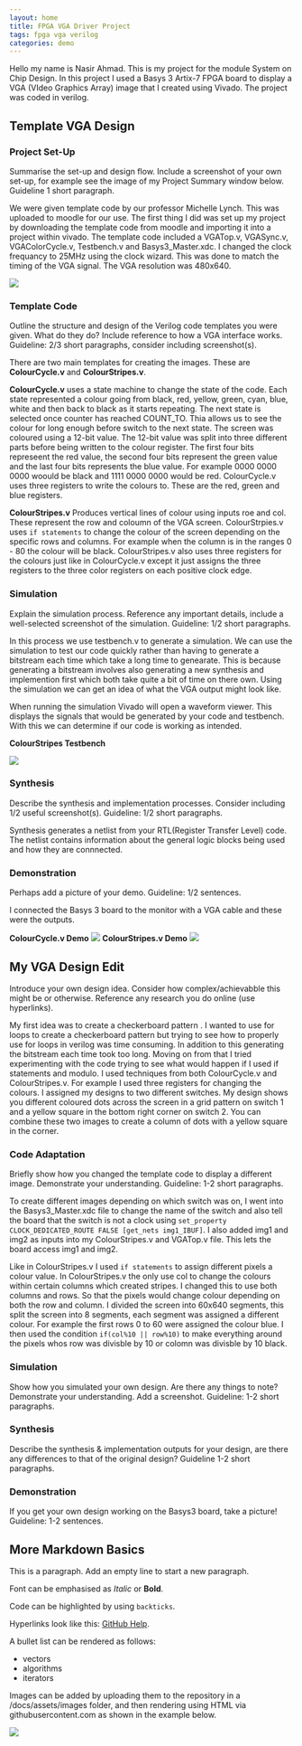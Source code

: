 ```yaml
---
layout: home
title: FPGA VGA Driver Project
tags: fpga vga verilog
categories: demo
---
```

Hello my name is Nasir Ahmad. This is my project for the module System on Chip Design. In this project I used a Basys 3 Artix-7 FPGA board to display a VGA (VIdeo Graphics Array) image that I created using Vivado. The project was coded in verilog.

## **Template VGA Design**
### **Project Set-Up**
Summarise the set-up and design flow. Include a screenshot of your own set-up, for example see the image of my Project Summary window below. Guideline 1 short paragraph.


We were given template code by our professor Michelle Lynch. This was uploaded to moodle for our use. The first thing I did was set up my project by downloading the template code from moodle and importing it into a project within vivado. The template code included a VGATop.v, VGASync.v, VGAColorCycle.v, Testbench.v and Basys3_Master.xdc. I changed the clock frequancy to 25MHz using the clock wizard. This was done to match the timing of the VGA signal. The VGA resolution was 480x640.


<img src="SoC-Images/Project Hierarchy.png">

### **Template Code**
Outline the structure and design of the Verilog code templates you were given. What do they do? Include reference to how a VGA interface works. Guideline: 2/3 short paragraphs, consider including screenshot(s).


There are two main templates for creating the images. These are **ColourCycle.v** and **ColourStripes.v**. 

**ColourCycle.v** uses a state machine to change the state of the code. Each state represented a colour going from black, red, yellow, green, cyan, blue, white and then back to black as it starts repeating. The next state is selected once counter has reached COUNT_TO. Thia allows us to see the colour for long enough before switch to the next state.  The screen was coloured using a 12-bit value. The 12-bit value was split into three different parts before being written to the colour register. The first four bits represeent the red value, the second four bits represent the green value and the last four bits represents the blue value. For example 0000 0000 0000 woould be black and 1111 0000 0000 would be red. ColourCycle.v uses three registers to write the colours to. These are the red, green and blue registers. 

**ColourStripes.v** Produces vertical lines of colour using inputs roe and col. These represent the row and coloumn of the VGA screen. ColourStrpies.v uses `if statements` to change the colour of the screen depending on the specific rows and columns. For example when the column is in the ranges 0 - 80 the colour will be black. ColourStripes.v also uses three registers for the colours just like in ColourCycle.v except it just assigns the three registers to the three color registers on each positive clock edge.
### **Simulation**

Explain the simulation process. Reference any important details, include a well-selected screenshot of the simulation. Guideline: 1/2 short paragraphs.

In this process we use testbench.v to generate a simulation. We can use the simulation to test our code quickly rather than having to generate a bitstream each time which take a long time to genearate. This is because generating a bitstream involves also generating a new synthesis and implemention first which both take quite a bit of time on there own. Using the simulation we can get an idea of what the VGA output might look like. 

When running the simulation Vivado will open a waveform viewer. This displays the signals that would be generated by your code and testbench. With this we can determine if our code is working as intended.

**ColourStripes Testbench**


<img src="SoC-Images/ColourStripes_Testbench.png">

### **Synthesis**
Describe the synthesis and implementation processes. Consider including 1/2 useful screenshot(s). Guideline: 1/2 short paragraphs.

Synthesis generates a netlist from your RTL(Register Transfer Level) code. The netlist contains information about the general logic blocks being used and how they are connnected.
### **Demonstration**
Perhaps add a picture of your demo. Guideline: 1/2 sentences.


I connected the Basys 3 board to the monitor with a VGA cable and these were the outputs.

**ColourCycle.v Demo**
<img src="PXL_20241111_160449527.MP.jpg">
**ColourStripes.v Demo** 
<img src="SoC-Images/ColourStripesDemo.jpeg">

## **My VGA Design Edit**
Introduce your own design idea. Consider how complex/achievabble this might be or otherwise. Reference any research you do online (use hyperlinks).

My first idea was to create a checkerboard pattern . I wanted to use for loops to create a checkerboard pattern but trying to see how to properly use for loops in verilog was time consuming. In addition to this generating the bitstream each time took too long. Moving on from that I tried experimenting with the code trying to see what would happen if I used if statements and modulo. I used techniques from both ColourCycle.v and ColourStripes.v. For example I used three registers for changing the colours. I assigned my designs to two different switches. My design shows you different coloured dots across the screen in a grid pattern on switch 1 and a yellow square in the bottom right corner on switch 2. You can combine these two images to create a column of dots with a yellow square in the corner.


### **Code Adaptation**
Briefly show how you changed the template code to display a different image. Demonstrate your understanding. Guideline: 1-2 short paragraphs.

To create different images depending on which switch was on, I went into the Basys3_Master.xdc file to change the name of the switch and also tell the board that the switch is not a clock using `set_property CLOCK_DEDICATED_ROUTE FALSE [get_nets img1_IBUF]`. I also added img1 and img2 as inputs into my ColourStripes.v and VGATop.v file. This lets the board access img1 and img2.

Like in ColourStripes.v I used `if statements` to assign different pixels a colour value. In ColourStripes.v the only use col to change the colours within certain columns which created stripes. I changed this to use both columns and rows. So that the pixels would change colour depending on both the row and column. I divided the screen into 60x640 segments, this split the screen into 8 segments, each segment was assigned a different colour. For example the first rows 0 to 60 were assigned the colour blue. I then used the condition `if(col%10 || row%10)` to make everything around the pixels whos row was divisble by 10 or colomn was divisble by 10 black.
### **Simulation**
Show how you simulated your own design. Are there any things to note? Demonstrate your understanding. Add a screenshot. Guideline: 1-2 short paragraphs.
### **Synthesis**
Describe the synthesis & implementation outputs for your design, are there any differences to that of the original design? Guideline 1-2 short paragraphs.
### **Demonstration**
If you get your own design working on the Basys3 board, take a picture! Guideline: 1-2 sentences.

## **More Markdown Basics**
This is a paragraph. Add an empty line to start a new paragraph.

Font can be emphasised as *Italic* or **Bold**.

Code can be highlighted by using `backticks`.

Hyperlinks look like this: [GitHub Help](https://help.github.com/).

A bullet list can be rendered as follows:
- vectors
- algorithms
- iterators

Images can be added by uploading them to the repository in a /docs/assets/images folder, and then rendering using HTML via githubusercontent.com as shown in the example below.

<img src="https://raw.githubusercontent.com/melgineer/fpga-vga-verilog/main/docs/assets/images/VGAPrjSrcs.png">
